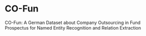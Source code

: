 # CO-Fun
CO-Fun: A German Dataset about Company Outsourcing in Fund Prospectus for Named Entity Recognition and Relation Extraction
